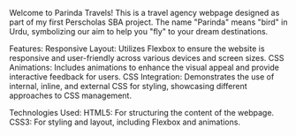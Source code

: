 Welcome to Parinda Travels! This is a travel agency webpage designed as part of my first Perscholas SBA project. The name "Parinda" means "bird" in Urdu, symbolizing our aim to help you "fly" to your dream destinations.

Features:
Responsive Layout: Utilizes Flexbox to ensure the website is responsive and user-friendly across various devices and screen sizes.
CSS Animations: Includes animations to enhance the visual appeal and provide interactive feedback for users.
CSS Integration: Demonstrates the use of internal, inline, and external CSS for styling, showcasing different approaches to CSS management.

Technologies Used:
HTML5: For structuring the content of the webpage.
CSS3: For styling and layout, including Flexbox and animations.

